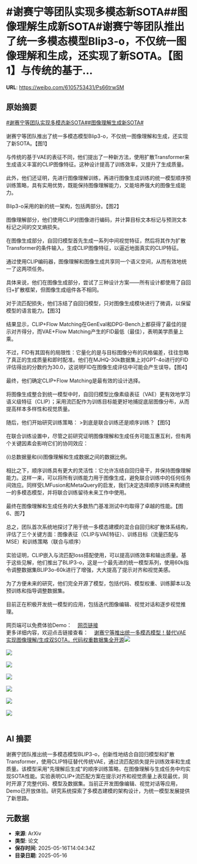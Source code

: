 # #谢赛宁等团队实现多模态新SOTA##图像理解生成新SOTA#谢赛宁等团队推出了统一多模态模型Blip3-o，不仅统一图像理解和生成，还实现了新SOTA。【图1】与传统的基于...

**URL**: https://weibo.com/6105753431/Ps66trwSM

## 原始摘要

<a href="https://m.weibo.cn/search?containerid=231522type%3D1%26t%3D10%26q%3D%23%E8%B0%A2%E8%B5%9B%E5%AE%81%E7%AD%89%E5%9B%A2%E9%98%9F%E5%AE%9E%E7%8E%B0%E5%A4%9A%E6%A8%A1%E6%80%81%E6%96%B0SOTA%23&amp;extparam=%23%E8%B0%A2%E8%B5%9B%E5%AE%81%E7%AD%89%E5%9B%A2%E9%98%9F%E5%AE%9E%E7%8E%B0%E5%A4%9A%E6%A8%A1%E6%80%81%E6%96%B0SOTA%23" data-hide=""><span class="surl-text">#谢赛宁等团队实现多模态新SOTA#</span></a><a href="https://m.weibo.cn/search?containerid=231522type%3D1%26t%3D10%26q%3D%23%E5%9B%BE%E5%83%8F%E7%90%86%E8%A7%A3%E7%94%9F%E6%88%90%E6%96%B0SOTA%23&amp;extparam=%23%E5%9B%BE%E5%83%8F%E7%90%86%E8%A7%A3%E7%94%9F%E6%88%90%E6%96%B0SOTA%23" data-hide=""><span class="surl-text">#图像理解生成新SOTA#</span></a><br><br>谢赛宁等团队推出了统一多模态模型Blip3-o，不仅统一图像理解和生成，还实现了新SOTA。【图1】<br><br>与传统的基于VAE的表征不同，他们提出了一种新方法，使用扩散Transformer来生成语义丰富的CLIP图像特征。这种设计提高了训练效率，又提升了生成质量。<br><br>此外，他们还证明，先进行图像理解训练，再进行图像生成训练的统一模型顺序预训练策略，具有实用优势，既能保持图像理解能力，又能培养强大的图像生成能力。<br><br>Blip3-o采用的新的统一架构，包括两部分。【图2】<br><br>图像理解部分，他们使用CLIP对图像进行编码，并计算目标文本标记与预测文本标记之间的交叉熵损失。<br><br>在图像生成部分，自回归模型首先生成一系列中间视觉特征，然后将其作为扩散Transformer的条件输入，生成CLIP图像特征，以逼近地面真实的CLIP特征。<br><br>通过使用CLIP编码器，图像理解和图像生成共享同一个语义空间，从而有效地统一了这两项任务。<br><br>具体来说，他们在图像生成部分，尝试了三种设计方案——所有设计都使用了自回归+扩散框架，但图像生成组件各不相同。<br><br>对于流匹配损失，他们冻结了自回归模型，只对图像生成模块进行了微调，以保留模型的语言能力。【图3】<br><br>结果显示，CLIP+Flow Matching在GenEval和DPG-Bench上都获得了最佳的提示对齐得分，而VAE+Flow Matching产生的FID最低（最佳），表明美学质量上乘。<br><br>不过，FID有其固有的局限性：它量化的是与目标图像分布的风格偏差，往往忽略了真正的生成质量和即时配准。他们在MJHQ-30k数据集上对GPT-4o进行的FID评估得出的分数约为30.0，这说明FID在图像生成评估中可能会产生误导。【图4】<br><br>最终，他们确定CLIP+Flow Matching是最有效的设计选择。<br><br>将图像生成整合到统一模型中时，自回归模型比像素级表征（VAE）更有效地学习语义级特征（CLIP）；采用流匹配作为训练目标能更好地捕捉底层图像分布，从而提高样本多样性和视觉质量。<br><br>随后，他们开始研究训练策略： &gt;到底是联合训练还是顺序训练？【图5】<br><br>在联合训练设置中，尽管之前研究证明图像理解和生成任务可能互惠互利，但有两个关键因素会影响它们的协同效应：<br><br>(i)总数据量和(ii)图像理解和生成数据之间的数据比例。<br><br>相比之下，顺序训练具有更大的灵活性：它允许冻结自回归骨干，并保持图像理解能力。这样一来，可以将所有训练能力用于图像生成，避免联合训练中的任何任务间效应。同样受LMFusion和MetaQuery的启发，我们决定选择顺序训练来构建统一的多模态模型，并将联合训练留待未来工作中使用。<br><br>最终在图像理解和生成任务的大多数热门基准测试中均取得了卓越的性能。【图6、图7】<br><br>总之，团队首次系统地探讨了用于统一多模态建模的混合自回归和扩散体系结构，评估了三个关键方面：图像表征（CLIP与VAE特征）、训练目标（流量匹配与MSE）和训练策略（联合与顺序）<br><br>实验证明，CLIP嵌入与流匹配loss搭配使用，可以提高训练效率和输出质量。基于这些见解，他们推出了BLIP3-o，这是一个最先进的统一模型系列，使用60k指令调整数据集BLIP3o-60k进行了增强，大大提高了提示对齐和视觉美感。<br><br>为了方便未来的研究，他们完全开源了模型，包括代码、模型权重、训练脚本以及预训练和指导调整数据集。<br><br>目前正在积极开发统一模型的应用，包括迭代图像编辑、视觉对话和逐步视觉推理。<br><br>网页端可以免费体验Demo：<a href="https://weibo.cn/sinaurl?u=https%3A%2F%2Fblip3o.salesforceresearch.ai%2F" data-hide=""><span class="url-icon"><img style="width: 1rem;height: 1rem" src="https://h5.sinaimg.cn/upload/2015/09/25/3/timeline_card_small_web_default.png" referrerpolicy="no-referrer"></span><span class="surl-text">网页链接</span></a> <br>更多详细内容，欢迎点击链接查看：<a href="https://weibo.cn/sinaurl?u=https%3A%2F%2Fmp.weixin.qq.com%2Fs%2F0Xcr4mQvJOVsWhGdOgrUbg" data-hide=""><span class="url-icon"><img style="width: 1rem;height: 1rem" src="https://h5.sinaimg.cn/upload/2015/09/25/3/timeline_card_small_web_default.png" referrerpolicy="no-referrer"></span><span class="surl-text">谢赛宁等推出统一多模态模型！替代VAE实现图像理解/生成双SOTA，代码权重数据集全开源</span></a><img style="" src="https://tvax3.sinaimg.cn/large/006Fd7o3gy1i1hf0ctkbij30po0yce81.jpg" referrerpolicy="no-referrer"><br><br><img style="" src="https://tvax3.sinaimg.cn/large/006Fd7o3gy1i1hf0ackfuj30qk0ak427.jpg" referrerpolicy="no-referrer"><br><br><img style="" src="https://tvax4.sinaimg.cn/large/006Fd7o3gy1i1hf0cfcjxj30nu0b4juf.jpg" referrerpolicy="no-referrer"><br><br><img style="" src="https://tvax4.sinaimg.cn/large/006Fd7o3gy1i1hf0eb1usj30ma08677b.jpg" referrerpolicy="no-referrer"><br><br><img style="" src="https://tvax3.sinaimg.cn/large/006Fd7o3gy1i1hf0ghj6rj30mw08m0vk.jpg" referrerpolicy="no-referrer"><br><br><img style="" src="https://tvax2.sinaimg.cn/large/006Fd7o3gy1i1hf0jczx8j30mi09w77g.jpg" referrerpolicy="no-referrer"><br><br><img style="" src="https://tvax1.sinaimg.cn/large/006Fd7o3gy1i1hf0lgoekj30n807ugo1.jpg" referrerpolicy="no-referrer"><br><br>

## AI 摘要

谢赛宁团队推出统一多模态模型BLIP3-o，创新性地结合自回归模型和扩散Transformer，使用CLIP特征替代传统VAE，通过流匹配损失提升训练效率和生成质量。该模型采用"先理解后生成"的顺序训练策略，在图像理解与生成任务中均实现SOTA性能。实验表明CLIP+流匹配方案在提示对齐和视觉质量上表现最优，同时开源了完整代码、模型及数据集。当前正开发图像编辑、视觉对话等应用，Demo已开放体验。研究系统探索了多模态建模的架构设计，为统一模型发展提供了新思路。

## 元数据

- **来源**: ArXiv
- **类型**: 论文
- **保存时间**: 2025-05-16T14:04:34Z
- **目录日期**: 2025-05-16
